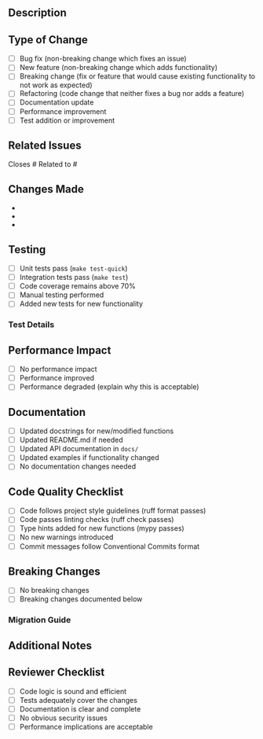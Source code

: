 ## Description

<!-- Provide a clear and concise description of what this PR does -->

## Type of Change

<!-- Mark the relevant option with an 'x' -->

- [ ] Bug fix (non-breaking change which fixes an issue)
- [ ] New feature (non-breaking change which adds functionality)
- [ ] Breaking change (fix or feature that would cause existing functionality to not work as expected)
- [ ] Refactoring (code change that neither fixes a bug nor adds a feature)
- [ ] Documentation update
- [ ] Performance improvement
- [ ] Test addition or improvement

## Related Issues

<!-- Link to related issues using #issue_number -->

Closes #
Related to #

## Changes Made

<!-- List the main changes in bullet points -->

-
-
-

## Testing

<!-- Describe the tests you ran and how to reproduce them -->

- [ ] Unit tests pass (`make test-quick`)
- [ ] Integration tests pass (`make test`)
- [ ] Code coverage remains above 70%
- [ ] Manual testing performed
- [ ] Added new tests for new functionality

### Test Details

<!-- Describe test scenarios and results -->

## Performance Impact

<!-- If applicable, describe performance impact and include benchmarks -->

- [ ] No performance impact
- [ ] Performance improved
- [ ] Performance degraded (explain why this is acceptable)

## Documentation

- [ ] Updated docstrings for new/modified functions
- [ ] Updated README.md if needed
- [ ] Updated API documentation in `docs/`
- [ ] Updated examples if functionality changed
- [ ] No documentation changes needed

## Code Quality Checklist

- [ ] Code follows project style guidelines (ruff format passes)
- [ ] Code passes linting checks (ruff check passes)
- [ ] Type hints added for new functions (mypy passes)
- [ ] No new warnings introduced
- [ ] Commit messages follow Conventional Commits format

## Breaking Changes

<!-- If this introduces breaking changes, describe them and provide migration guide -->

- [ ] No breaking changes
- [ ] Breaking changes documented below

### Migration Guide

<!-- If breaking changes exist, provide clear migration instructions -->

## Additional Notes

<!-- Any additional information, context, or screenshots -->

## Reviewer Checklist

<!-- For reviewers - do not remove -->

- [ ] Code logic is sound and efficient
- [ ] Tests adequately cover the changes
- [ ] Documentation is clear and complete
- [ ] No obvious security issues
- [ ] Performance implications are acceptable
